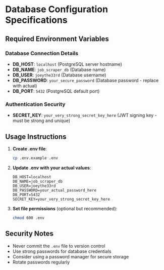 # Database Configuration Specifications

## Required Environment Variables

### Database Connection Details
- **DB_HOST**: `localhost` (PostgreSQL server hostname)
- **DB_NAME**: `job_scraper_db` (Database name)
- **DB_USER**: `joeythe33rd` (Database username)
- **DB_PASSWORD**: `your_secure_password` (Database password - replace with actual)
- **DB_PORT**: `5432` (PostgreSQL default port)

### Authentication Security
- **SECRET_KEY**: `your_very_strong_secret_key_here` (JWT signing key - must be strong and unique)

## Usage Instructions

1. **Create .env file**:
   ```bash
   cp .env.example .env
   ```

2. **Update .env with your actual values**:
   ```
   DB_HOST=localhost
   DB_NAME=job_scraper_db
   DB_USER=joeythe33rd
   DB_PASSWORD=your_actual_password_here
   DB_PORT=5432
   SECRET_KEY=your_very_strong_secret_key_here
   ```

3. **Set file permissions** (optional but recommended):
   ```bash
   chmod 600 .env
   ```

## Security Notes
- Never commit the `.env` file to version control
- Use strong passwords for database credentials
- Consider using a password manager for secure storage
- Rotate passwords regularly
